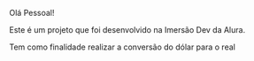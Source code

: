 Olá Pessoal!

Este é um projeto que foi desenvolvido na Imersão Dev da Alura.
<p>Tem como finalidade realizar a conversão do dólar para o real</p>

